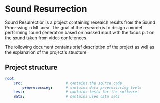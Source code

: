 # Sound Resurrection

Sound Resurrection is a project containing research results from the Sound Processing in ML area. The goal of the research is to design a model performing sound generation based on masked input with the focus put on the sound taken from video conferences.

The following document contains brief description of the project as well as the explanation of the project's structure. 

## Project structure

```yaml
root:
    src:                    # contains the source code 
        preprocessing:      # contains data preprocessing tools
    test:                   # contains tests for the software
    data:                   # contains used data sets
```